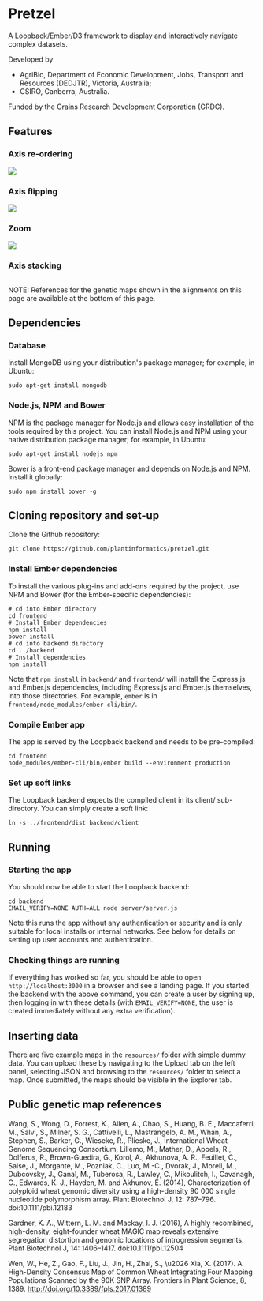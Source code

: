 # Pretzel
A Loopback/Ember/D3 framework to display and interactively navigate complex datasets.

Developed by
- AgriBio, Department of Economic Development, Jobs, Transport and Resources (DEDJTR), Victoria,
  Australia;
- CSIRO, Canberra, Australia.

Funded by the Grains Research Development Corporation (GRDC).

## Features

### Axis re-ordering

<img src="https://user-images.githubusercontent.com/20571319/36240208-2781bdde-1264-11e8-9b25-4393021935e3.gif" align="center">

### Axis flipping

<img src="https://user-images.githubusercontent.com/20571319/36240360-3b5db6fe-1265-11e8-9675-97b8bc9c8f07.gif" align="center">

### Zoom

<img src="https://user-images.githubusercontent.com/20571319/36240487-2a2b5840-1266-11e8-9d71-fe4d275c4adb.gif" align="center">

### Axis stacking

<img src="" align="center">

NOTE: References for the genetic maps shown in the alignments on this page are available at the bottom of this page.


## Dependencies

### Database

Install MongoDB using your distribution's package manager; for example, in Ubuntu:
```
sudo apt-get install mongodb
```

### Node.js, NPM and Bower

NPM is the package manager for Node.js and allows easy installation of the tools required by this
project. You can install Node.js and NPM using your native distribution package manager; for example, in
Ubuntu:

```
sudo apt-get install nodejs npm
```

Bower is a front-end package manager and depends on Node.js and NPM. Install it globally:

```
sudo npm install bower -g
```

## Cloning repository and set-up

Clone the Github repository:

```
git clone https://github.com/plantinformatics/pretzel.git
```

### Install Ember dependencies

To install the various plug-ins and add-ons required by the project, use NPM and Bower (for the
Ember-specific dependencies):

```
# cd into Ember directory
cd frontend
# Install Ember dependencies
npm install
bower install
# cd into backend directory
cd ../backend
# Install dependencies
npm install
```

Note that `npm install` in `backend/` and `frontend/` will install the Express.js and
Ember.js dependencies, including Express.js and Ember.js themselves, into those directories. For
example, `ember` is in `frontend/node_modules/ember-cli/bin/`.

### Compile Ember app

The app is served by the Loopback backend and needs to be pre-compiled:

```
cd frontend
node_modules/ember-cli/bin/ember build --environment production
```

### Set up soft links

The Loopback backend expects the compiled client in its client/ sub-directory. You can simply create a soft link:

```
ln -s ../frontend/dist backend/client
```

## Running

### Starting the app

You should now be able to start the Loopback backend:

```
cd backend
EMAIL_VERIFY=NONE AUTH=ALL node server/server.js
```
Note this runs the app without any authentication or security and is only suitable for local installs or internal networks. See below for details on setting up user accounts and authentication.

### Checking things are running

If everything has worked so far, you should be able to open `http://localhost:3000` in a browser and see a landing page. If you started the backend with the above command, you can create a user by signing up, then logging in with these details (with `EMAIL_VERIFY=NONE`, the user is created immediately without any extra verification).

## Inserting data

There are five example maps in the `resources/` folder with simple dummy data. You can upload these by navigating to the Upload tab on the left panel, selecting JSON and browsing to the `resources/` folder to select a map. Once submitted, the maps should be visible in the Explorer tab.


## Public genetic map references

Wang, S., Wong, D., Forrest, K., Allen, A., Chao, S., Huang, B. E., Maccaferri, M., Salvi, S., Milner, S. G., Cattivelli, L., Mastrangelo, A. M., Whan, A., Stephen, S., Barker, G., Wieseke, R., Plieske, J., International Wheat Genome Sequencing Consortium, Lillemo, M., Mather, D., Appels, R., Dolferus, R., Brown-Guedira, G., Korol, A., Akhunova, A. R., Feuillet, C., Salse, J., Morgante, M., Pozniak, C., Luo, M.-C., Dvorak, J., Morell, M., Dubcovsky, J., Ganal, M., Tuberosa, R., Lawley, C., Mikoulitch, I., Cavanagh, C., Edwards, K. J., Hayden, M. and Akhunov, E. (2014), Characterization of polyploid wheat genomic diversity using a high-density 90 000 single nucleotide polymorphism array. Plant Biotechnol J, 12: 787–796. doi:10.1111/pbi.12183

Gardner, K. A., Wittern, L. M. and Mackay, I. J. (2016), A highly recombined, high-density, eight-founder wheat MAGIC map reveals extensive segregation distortion and genomic locations of introgression segments. Plant Biotechnol J, 14: 1406–1417. doi:10.1111/pbi.12504

Wen, W., He, Z., Gao, F., Liu, J., Jin, H., Zhai, S., \u2026 Xia, X. (2017). A High-Density Consensus Map of Common Wheat Integrating Four Mapping Populations Scanned by the 90K SNP Array. Frontiers in Plant Science, 8, 1389. http://doi.org/10.3389/fpls.2017.01389
